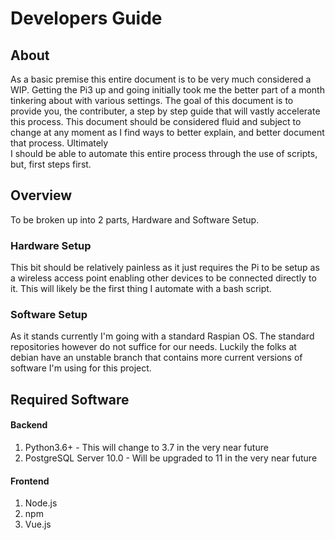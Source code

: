 # Developers Guide

## About

As a basic premise this entire document is to be very much considered a WIP. Getting the Pi3
up and going initially took me the better part of a month tinkering about with various settings.
The goal of this document is to provide you, the contributer, a step by step guide that will 
vastly accelerate this process.  This document should be considered fluid and subject to change 
at any moment as I find ways to better explain, and better document that process.  Ultimately  
I should be able to automate this entire process through the use of scripts, but, first steps
first.

## Overview

To be broken up into 2 parts, Hardware and Software Setup.  

### Hardware Setup

This bit should be relatively painless as it just requires the Pi to be setup as a wireless access
point enabling other devices to be connected directly to it.  This will likely be the first thing
I automate with a bash script.

### Software Setup

As it stands currently I'm going with a standard Raspian OS.  The standard repositories however
do not suffice for our needs.  Luckily the folks at debian have an unstable branch that contains more
current versions of software I'm using for this project. 

## Required Software

#### Backend

1. Python3.6+  - This will change to 3.7 in the very near future
2. PostgreSQL Server 10.0 - Will be upgraded to 11 in the very near future


#### Frontend

1. Node.js
2. npm
3. Vue.js
